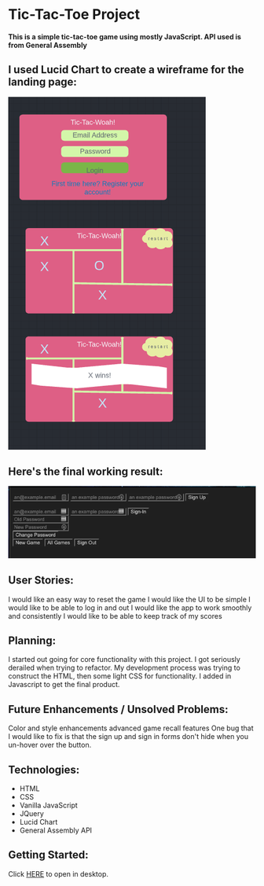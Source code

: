 # Tic-Tac-Toe Project

#### This is a simple tic-tac-toe game using mostly  JavaScript. API used is from General Assembly


## I used Lucid Chart to create a wireframe for the landing page:

![TTT Draft Landing Page](./assets/screenshot/tictactoe.png)

## Here's the final working result:

![TTT Working Landing Page](./assets/screenshot/livesite.png)



## User Stories:
I would like an easy way to reset the game
I would like the UI to be simple
I would like to be able to log in and out
I would like the app to work smoothly and consistently 
I would like to be able to keep track of my scores


## Planning: 
I started out going for core functionality with this project. I got seriously derailed when trying to refactor. My development process was trying to construct the HTML, then some light CSS for functionality. I added in Javascript to get the final product. 

## Future Enhancements / Unsolved Problems:
Color and style enhancements
advanced game recall features
One bug that I would like to fix is that the sign up and sign in forms don't hide when you un-hover over the button.

## Technologies:
* HTML
* CSS
* Vanilla JavaScript
* JQuery
* Lucid Chart
* General Assembly API
 



## Getting Started:
Click [HERE]() to open in desktop.

 